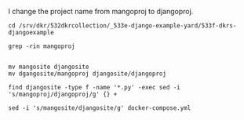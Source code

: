 
I change the project name from mangoproj to djangoproj.



    cd /srv/dkr/532dkrcollection/_533e-django-example-yard/533f-dkrs-djangoexample

    grep -rin mangoproj 


    mv mangosite djangosite
    mv dgangosite/mangoproj djangosite/djangoproj

    find djangosite -type f -name '*.py' -exec sed -i 's/mangoproj/djangoproj/g' {} +

    sed -i 's/mangosite/djangosite/g' docker-compose.yml

